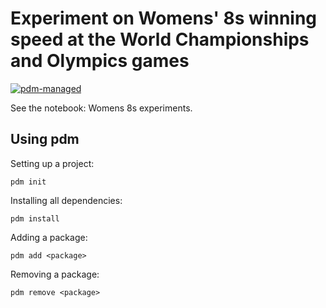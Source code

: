 # Experiment on Womens' 8s winning speed at the World Championships and Olympics games
[![pdm-managed](https://img.shields.io/badge/pdm-managed-blueviolet)](https://pdm.fming.dev)

See the notebook: Womens 8s experiments.

## Using pdm

Setting up a project:
```
pdm init
```

Installing all dependencies:
```
pdm install
```

Adding a package:
```
pdm add <package>
```

Removing a package:
```
pdm remove <package>
```



